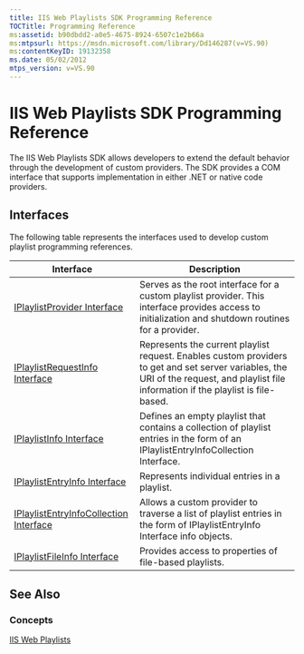 ```yaml
---
title: IIS Web Playlists SDK Programming Reference
TOCTitle: Programming Reference
ms:assetid: b90dbdd2-a0e5-4675-8924-6507c1e2b66a
ms:mtpsurl: https://msdn.microsoft.com/library/Dd146287(v=VS.90)
ms:contentKeyID: 19132358
ms.date: 05/02/2012
mtps_version: v=VS.90
---
```


# IIS Web Playlists SDK Programming Reference

The IIS Web Playlists SDK allows developers to extend the default behavior through the development of custom providers. The SDK provides a COM interface that supports implementation in either .NET or native code providers.

## Interfaces

The following table represents the interfaces used to develop custom playlist programming references.

|Interface|Description|
|--- |--- |
|[IPlaylistProvider Interface](https://msdn.microsoft.com/library/dd146285)|Serves as the root interface for a custom playlist provider. This interface provides access to initialization and shutdown routines for a provider.|
|[IPlaylistRequestInfo Interface](https://msdn.microsoft.com/library/dd146293)|Represents the current playlist request. Enables custom providers to get and set server variables, the URI of the request, and playlist file information if the playlist is file-based.|
|[IPlaylistInfo Interface](https://msdn.microsoft.com/library/dd146255)|Defines an empty playlist that contains a collection of playlist entries in the form of an IPlaylistEntryInfoCollection Interface.|
|[IPlaylistEntryInfo Interface](https://msdn.microsoft.com/library/dd146268)|Represents individual entries in a playlist.|
|[IPlaylistEntryInfoCollection Interface](https://msdn.microsoft.com/library/dd146264)|Allows a custom provider to traverse a list of playlist entries in the form of IPlaylistEntryInfo Interface info objects.|
|[IPlaylistFileInfo Interface](https://msdn.microsoft.com/library/dd146277)|Provides access to properties of file-based playlists.|

## See Also

### Concepts

[IIS Web Playlists](iis-web-playlists.md)
